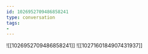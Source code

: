 ```yaml
---
id: 1026952709486858241
type: conversation
tags:
- 
---
```

![[1026952709486858241]]
![[1027160184907431937]]

